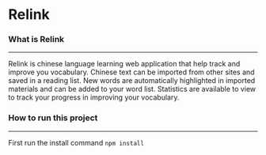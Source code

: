 # Relink

### What is Relink

---

Relink is chinese language learning web application that help track and improve you vocabulary. Chinese text can be imported from other sites and saved in a reading list. New words are automatically highlighted in imported materials and can be added to your word list. Statistics are available to view to track your progress in improving your vocabulary.

### How to run this project

---

First run the install command
`npm install`
